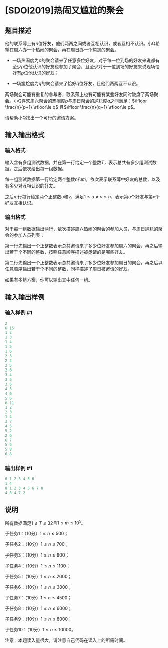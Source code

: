 # [SDOI2019]热闹又尴尬的聚会

## 题目描述

他的联系薄上有$n$位好友，他们两两之间或者互相认识，或者互相不认识。小Q希望在周六办一个热闹的聚会，再在周日办一个尴尬的聚会。

- 一场热闹度为$p$的聚会请来了任意多位好友，对于每一位到场的好友来说都有至少$p$位他认识的好友也参加了聚会，且至少对于一位到场的好友来说现场恰好有$p$位他认识的好友；

- 一场尴尬度为$q$的聚会请来了恰好$q$位好友，且他们两两互不认识。

两场聚会可能有重复的参与者，联系薄上也有可能有某些好友同时缺席了两场聚会。小Q喜欢周六聚会的热闹度$p$与周日聚会的尴尬度$q$之间满足：$\lfloor \frac{n}{p+1} \rfloor\le q$ 且$\lfloor \frac{n}{q+1} \rfloor\le p$。

请帮助小Q找出一个可行的邀请方案。

## 输入输出格式

### 输入格式

输入含有多组测试数据，并在第一行给定一个整数$T$，表示总共有多少组测试数据。之后依次给出每一组数据。

每一组测试数据第一行给定两个整数$n$和$m$，依次表示联系薄中好友的总数，以及有多少对互相认识的好友。

之后$m$行每行给定两个正整数$u$和$v$，满足$1\le u\neq v\le n$，表示第$u$个好友与第$v$个好友互相认识。

### 输出格式

对于每一组数据输出两行，依次描述周六热闹的聚会的参加人员，与周日尴尬的聚会的参加人员列表：

第一行先输出一个正整数表示总共邀请来了多少位好友参加周六的聚会，再之后输出若干个不同的整数，按照任意顺序描述被邀请的是哪些好友。

第二行先输出一个正整数表示总共邀请来了多少位好友参加周日的聚会，再之后以任意顺序输出若干个不同的整数，同样描述了周日被邀请的好友。

如果有多组方案，你可以输出其中任何一组。

## 输入输出样例

### 输入样例 #1

```cpp
2
6 15
1 2
1 3
1 4
1 5
1 6
2 3
2 4
2 5
2 6
3 4
3 5
3 6
4 5
4 6
5 6
8 11
1 2
2 3
1 4
3 7
4 5
5 2
2 6
6 7
5 6
5 8
6 8
```


### 输出样例 #1

```cpp
6 1 2 3 4 5 6
1 4
8 1 2 3 4 5 6 7 8
4 8 4 7 2
```


## 说明

所有数据满足$1\le T\le 32$且$1\le m\le 10^5$。

子任务$1$：（$10$分）$1\le n\le 500$；

子任务$2$：（$10$分）$1\le n\le 700$；

子任务$3$：（$10$分）$1\le n\le 900$；

子任务$4$：（$10$分）$1\le n\le 1100$；

子任务$5$：（$10$分）$1\le n\le 2000$；

子任务$6$：（$10$分）$1\le n\le 3000$；

子任务$7$：（$10$分）$1\le n\le 4500$；

子任务$8$：（$10$分）$1\le n\le 6000$；

子任务$9$：（$10$分）$1\le n\le 8000$；

子任务$10$：（$10$分）$1\le n\le 10000$。

注意：本题读入量很大，请注意自己代码在读入上的所需时间。

